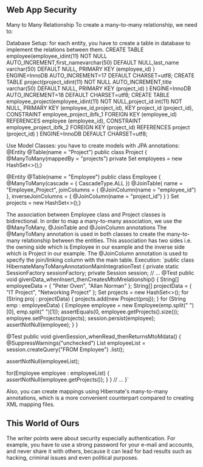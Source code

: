 ## Web App Security
Many to Many Relationship
To create a many-to-many relationship, we need to:

Database Setup: for each entity, you have to create a table in database to implement the relations between them.
CREATE TABLE employee(employee_idint(11) NOT NULL AUTO_INCREMENT,first_namevarchar(50) DEFAULT NULL,last_name varchar(50) DEFAULT NULL, PRIMARY KEY (employee_id) ) ENGINE=InnoDB AUTO_INCREMENT=17 DEFAULT CHARSET=utf8; CREATE TABLE project(project_idint(11) NOT NULL AUTO_INCREMENT,title varchar(50) DEFAULT NULL, PRIMARY KEY (project_id) ) ENGINE=InnoDB AUTO_INCREMENT=18 DEFAULT CHARSET=utf8; CREATE TABLE employee_project(employee_idint(11) NOT NULL,project_id int(11) NOT NULL, PRIMARY KEY (employee_id,project_id), KEY project_id (project_id), CONSTRAINT employee_project_ibfk_1 FOREIGN KEY (employee_id) REFERENCES employee (employee_id), CONSTRAINT employee_project_ibfk_2 FOREIGN KEY (project_id) REFERENCES project (project_id) ) ENGINE=InnoDB DEFAULT CHARSET=utf8;

Use Model Classes: you have to create models with JPA annotations:
@Entity @Table(name = "Project") public class Project { @ManyToMany(mappedBy = "projects") private Set<Employee> employees = new HashSet<>();}

@Entity @Table(name = "Employee") public class Employee { @ManyToMany(cascade = { CascadeType.ALL }) @JoinTable( name = "Employee_Project", joinColumns = { @JoinColumn(name = "employee_id") }, inverseJoinColumns = { @JoinColumn(name = "project_id") } ) Set<Project> projects = new HashSet<>();}

The association between Employee class and Project classes is bidirectional.
In order to map a many-to-many association, we use the @ManyToMany, @JoinTable and @JoinColumn annotations
The @ManyToMany annotation is used in both classes to create the many-to-many relationship between the entities.
This association has two sides i.e. the owning side which is Employee in our example and the inverse side which is Project in our example.
The @JoinColumn annotation is used to specify the join/linking column with the main table.
Execution: `public class HibernateManyToManyAnnotationMainIntegrationTest { private static SessionFactory sessionFactory; private Session session;
// ...
@Test public void givenData_whenInsert_thenCreatesMtoMrelationship() { String[] employeeData = { "Peter Oven", "Allan Norman" }; String[] projectData = { "IT Project", "Networking Project" }; Set projects = new HashSet<>();
 for (String proj : projectData) {
     projects.add(new Project(proj));
 }
 for (String emp : employeeData) {
     Employee employee = new Employee(emp.split(" ")[0], 
       emp.split(" ")[1]);
     assertEquals(0, employee.getProjects().size());
     employee.setProjects(projects);
     session.persist(employee);
     assertNotNull(employee);
 }
}

@Test public void givenSession_whenRead_thenReturnsMtoMdata() { @SuppressWarnings("unchecked") List employeeList = session.createQuery("FROM Employee") .list();

 assertNotNull(employeeList);

 for(Employee employee : employeeList) {
     assertNotNull(employee.getProjects());
 }
}
// ... }`

Also, you can create mappings using Hibernate's many-to-many annotations, which is a more convenient counterpart compared to creating XML mapping files.

## This World of Ours

The writer points were about security especially authentication. For example, you have to use a strong password for your e-mail and accounts, and never share it with others, because it can lead for bad results such as hacking, criminal issues and even political purposes.